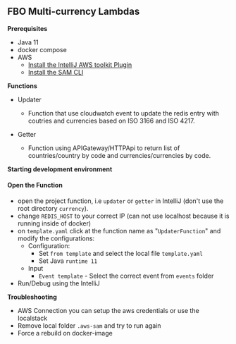 ## FBO Multi-currency Lambdas

__Prerequisites__

- Java 11
- docker compose
- AWS 
  - [Install the IntelliJ AWS toolkit Plugin](https://aws.amazon.com/intellij/)
  - [Install the SAM CLI](https://docs.aws.amazon.com/serverless-application-model/latest/developerguide/serverless-sam-cli-install.html)


__Functions__

- Updater
  - Function that use cloudwatch event to update the redis entry with coutries and currencies based on ISO 3166 and ISO 4217.

- Getter
  - Function using APIGateway/HTTPApi to return list of countries/country by code and currencies/currencies by code.

__Starting development environment__

#### Open the Function 

- open the project function, i.e `updater` or `getter` in IntelliJ (don't use the root directory `currency`).
- change `REDIS_HOST` to your correct IP (can not use localhost because it is running inside of docker)
- on `template.yaml` click at the function name as "`UpdaterFunction`" and modify the configurations:
  - Configuration:
    - Set `from template` and select the local file `template.yaml`
    - Set Java `runtime 11`
  - Input
    - `Event template` - Select the correct event from `events` folder
- Run/Debug using the IntelliJ

__Troubleshooting__

- AWS Connection you can setup the aws credentials or use the localstack
- Remove local folder `.aws-sam` and try to run again
- Force a rebuild on docker-image
